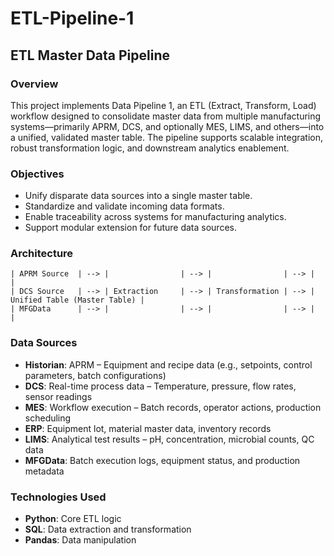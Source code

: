 # ETL-Pipeline-1

## ETL Master Data Pipeline

### Overview
This project implements Data Pipeline 1, an ETL (Extract, Transform, Load) workflow designed to consolidate master data from multiple manufacturing systems—primarily APRM, DCS, and optionally MES, LIMS, and others—into a unified, validated master table. The pipeline supports scalable integration, robust transformation logic, and downstream analytics enablement.

### Objectives
- Unify disparate data sources into a single master table.
- Standardize and validate incoming data formats.
- Enable traceability across systems for manufacturing analytics.
- Support modular extension for future data sources.

### Architecture
```
| APRM Source  | --> |                | --> |                | --> |                              |
| DCS Source   | --> | Extraction     | --> | Transformation | --> | Unified Table (Master Table) |
| MFGData      | --> |                | --> |                | --> |                              |
```
### Data Sources
- **Historian**: APRM – Equipment and recipe data (e.g., setpoints, control parameters, batch configurations)  
- **DCS**: Real-time process data – Temperature, pressure, flow rates, sensor readings  
- **MES**: Workflow execution – Batch records, operator actions, production scheduling  
- **ERP**: Equipment lot, material master data, inventory records  
- **LIMS**: Analytical test results – pH, concentration, microbial counts, QC data  
- **MFGData**: Batch execution logs, equipment status, and production metadata

### Technologies Used
- **Python**: Core ETL logic  
- **SQL**: Data extraction and transformation  
- **Pandas**: Data manipulation

